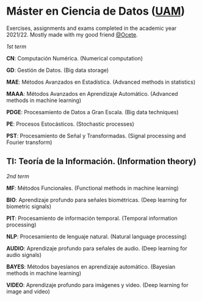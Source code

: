 # Máster en Ciencia de Datos ([UAM](https://www.uam.es/EPS/MasterCD/1446800691531.htm))

Exercises, assignments and exams completed in the academic year 2021/22. Mostly made with my good friend [@Ocete](https://github.com/Ocete).

_1st term_

**CN**: Computación Numérica. (Numerical computation)

**GD**: Gestión de Datos. (Big data storage)

**MAE**: Métodos Avanzados en Estadística. (Advanced methods in statistics)   

**MAAA**: Métodos Avanzados en Aprendizaje Automático. (Advanced methods in machine learning)

**PDGE**: Procesamiento de Datos a Gran Escala. (Big data techniques)

**PE**: Procesos Estocásticos. (Stochastic processes)

**PST**: Procesamiento de Señal y Transformadas. (Signal processing and Fourier transform)  

**TI**: Teoría de la Información.  (Information theory)
---
_2nd term_

**MF**: Métodos Funcionales. (Functional methods in machine learning)

**BIO**: Aprendizaje profundo para señales biométricas. (Deep learning for biometric signals)

**PIT**: Procesamiento de información temporal. (Temporal information processing)

**NLP**: Procesamiento de lenguaje natural. (Natural language processing)

**AUDIO**: Aprendizaje profundo para señales de audio. (Deep learning for audio signals)

**BAYES**: Métodos bayesianos en aprendizaje automático. (Bayesian methods in machine learning)

**VIDEO**: Aprendizaje profundo para imágenes y video. (Deep learning for image and video)

